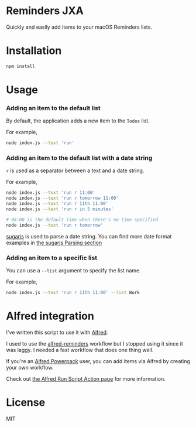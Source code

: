 Reminders JXA
===

Quickly and easily add items to your macOS Reminders lists.

Installation
===

```sh
npm install
```

Usage
===

### Adding an item to the default list

By default, the application adds a new item to the `Todos` list.

For example,
```sh
node index.js --text 'run'
```

### Adding an item to the default list with a date string

`r` is used as a separator between a text and a date string.

For example,
```sh
node index.js --text 'run r 11:00'
node index.js --text 'run r tomorrow 11:00'
node index.js --text 'run r 11th 11:00'
node index.js --text 'run r in 5 minutes'

# 08:00 is the default time when there's no time specified
node index.js --text 'run r tomorrow'
```

[sugarjs](https://sugarjs.com) is used to parse a date string.
You can find more date format examples in
[the sugarjs Parsing section](https://sugarjs.com/dates/#/Parsing)

### Adding an item to a specific list

You can use a `--list` argument to specify the list name.

For example,
```sh
node index.js --text 'run r 11th 11:00' --list Work
```

Alfred integration
===

I've written this script to use it with [Alfred](https://www.alfredapp.com/).

I used to use the [alfred-reminders](https://github.com/surrealroad/alfred-reminders) workflow but I stopped using it since it was laggy.
I needed a fast workflow that does one thing well.

If you're an [Alfred Powerpack](https://www.alfredapp.com/powerpack/) user, you can add items via Alfred by creating your own workflow.

Check out [the Alfred Run Script Action page](https://www.alfredapp.com/help/workflows/actions/run-script/) for more information.

License
===

MIT
